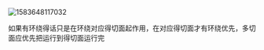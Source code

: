 ![1583648117032](C:\Users\13095\AppData\Roaming\Typora\typora-user-images\1583648117032.png)

如果有环绕得话只是在环绕对应得切面起作用，在对应得切面才有环绕优先，多切面应优先把运行到得切面运行完

